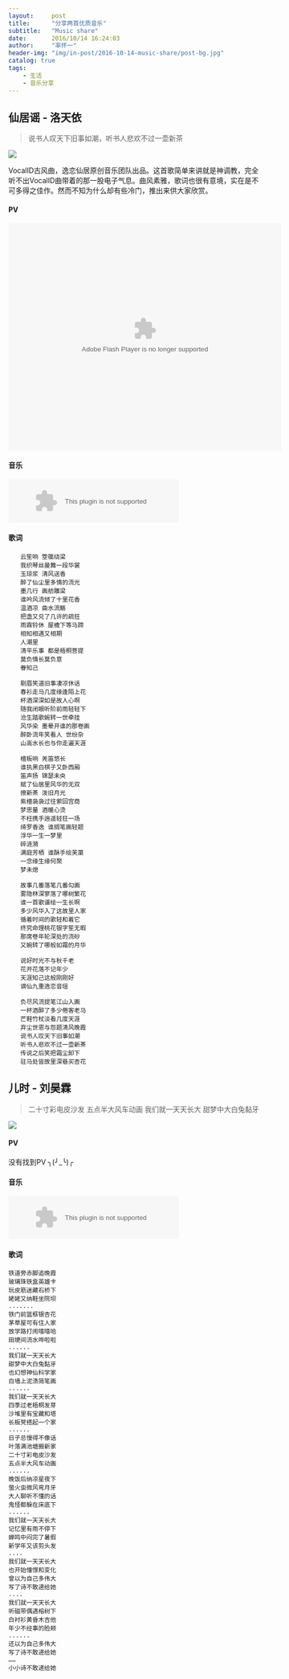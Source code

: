 ```yaml
---
layout:     post
title:      "分享两首优质音乐"
subtitle:   "Music share"
date:       2016/10/14 16:24:03 
author:     "率怀一"
header-img: "img/in-post/2016-10-14-music-share/post-bg.jpg"
catalog: true
tags:
    - 生活
    - 音乐分享
---
```


## 仙居谣 - 洛天依 ##

> 说书人叹天下旧事如潮，听书人悲欢不过一壶新茶

![](\img\in-post\2016-10-14-music-share\d6bba4fb76fa1b1757cc2fb300113b60.jpg)

VocalID古风曲，逸恋仙居原创音乐团队出品。这首歌简单来讲就是神调教，完全听不出VocalID曲带着的那一股电子气息。曲风素雅，歌词也很有意境，实在是不可多得之佳作。然而不知为什么却有些冷门，推出来供大家欣赏。

#### PV ####

<embed height="452" width="544" quality="high" allowfullscreen="true" type="application/x-shockwave-flash" src="http://share.acg.tv/flash.swf" flashvars="aid=2474005&page=1" pluginspage="http://www.adobe.com/shockwave/download/download.cgi?P1_Prod_Version=ShockwaveFlash"/>

#### 音乐 ####

<embed src="https://music.163.com/style/swf/widget.swf?sid=33075087&type=2&auto=0&width=320&height=66" width="340" height="86"  allowNetworking="all"/>

#### 歌词 ####

```
　　云笙响 箜篌绕梁
　　我织琴丝曼舞一段华裳
　　玉琼浆 清风送香
　　醉了仙尘里多情的流光
　　墨几行 画舫雕梁
　　谁吟风流倾了十里花香
　　温酒凉 曲水流觞
　　把盏又兑了几许的疏狂
　　雨霖铃休 屋檐下等马蹄
　　相知相遇又相期
　　人潮里
　　清平乐事 都是梧桐菩提
　　莫负情长莫负意
　　眷知己

　　剔眉笑道旧事凄凉休话
　　春衫走马几度缘逢陌上花
　　杯酒深深如是故人心啊
　　随我闭眼听阶前雨轻轻下
　　沧生踏歌婉转一世牵挂
　　风华染 墨晕开谁的那卷画
　　醉卧流年笑看人 世纷杂
　　山高水长也与你走遍天涯

　　檀板响 羌笛悠长
　　谁执黑白棋子又卧西厢
　　笛声扬 锦瑟未央
　　赋了仙居里风华的无双
　　撩新茶 泼旧月光
　　紫檀袅袅过往萦回宫商
　　梦思量 酒暖心烫
　　不枉携手逍遥轻狂一场
　　绮罗香逸 谁搁笔画轻题
　　浮华一生一梦里
　　碎涟漪
　　满庭芳栖 谁酥手绘芙蕖
　　一念缘生缘何聚
　　梦未熄

　　故事几番落笔几番勾画
　　雾隐林深寥落了哪树繁花
　　谁一首歌谱绘一生长啊
　　多少风华入了这故里人家
　　循着时间的歌轻和着它
　　终究命理桃花银字笙无暇
　　那席卷年轮深处的流砂
　　又婉转了哪般如霜的月华

　　说好时光不与秋千老
　　花开花落不记年少
　　天涯知己这般刚刚好
　　谪仙九重逸恋音瑶

　　负尽风流提笔江山入画
　　一杯酒醉了多少倦客老马
　　芒鞋竹杖淡看几度天涯
　　弃尘世恩与怨题清风晚霞
　　说书人叹天下旧事如潮
　　听书人悲欢不过一壶新茶
　　传说之后笑把霜尘卸下
　　驻马处皆故里深巷买杏花
```

## 儿时 - 刘昊霖 ##

>  二十寸彩电皮沙发 五点半大风车动画 我们就一天天长大 甜梦中大白兔黏牙

![](\img\in-post\2016-10-14-music-share\21003167901461040790.png)

#### PV ####

没有找到PV ╮(╯_╰)╭

#### 音乐 ####

<embed src="https://music.163.com/style/swf/widget.swf?sid=407761576&type=2&auto=0&width=320&height=66" width="340" height="86"  allowNetworking="all"/>

#### 歌词 ####

```
铁道旁赤脚追晚霞
玻璃珠铁盒英雄卡
玩皮筋迷藏石桥下
姥姥又纳鞋坐院坝
.......
铁门前篮框银杏花
茅草屋可有住人家
放学路打闹嘻嘻哈
田埂间流水哗啦啦
......
我们就一天天长大
甜梦中大白兔黏牙
也幻想神仙科学家
白墙上泥渍简笔画
......
我们就一天天长大
四季过老梧桐发芽
沙堆里有宝藏和塔
长板凳搭起一个家
......
日子总慢得不像话
叶落满池塘搬新家
二十寸彩电皮沙发
五点半大风车动画
......
晚饭后纳凉星夜下
萤火虫微风弯月牙
大人聊听不懂的话
鬼怪都躲在床底下
......
我们就一天天长大
记忆里有雨不停下
蝉鸣中闷完了暑假
新学年又该剪头发
....
我们就一天天长大
也开始憧憬和变化
曾以为自己多伟大
写了诗不敢递给她
....
我们就一天天长大
听磁带偶遇榕树下
白衬衫黄昏木吉他
年少不经事的脸颊
......
还以为自己多伟大
写了诗不敢递给她
……
小小诗不敢递给她
```

